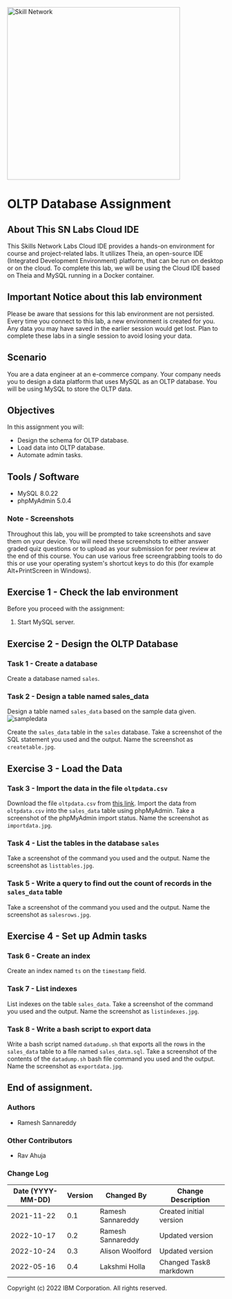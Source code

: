 <img src="https://cf-courses-data.s3.us.cloud-object-storage.appdomain.cloud/IBM-DB0321EN-SkillsNetwork/images/IDSN-logo.png" alt="Skill Network" width="400px">


# OLTP Database Assignment

## About This SN Labs Cloud IDE

This Skills Network Labs Cloud IDE provides a hands-on environment for course and project-related labs. It utilizes Theia, an open-source IDE (Integrated Development Environment) platform, that can be run on desktop or on the cloud. To complete this lab, we will be using the Cloud IDE based on Theia and MySQL running in a Docker container.

## Important Notice about this lab environment

Please be aware that sessions for this lab environment are not persisted. Every time you connect to this lab, a new environment is created for you. Any data you may have saved in the earlier session would get lost. Plan to complete these labs in a single session to avoid losing your data.

## Scenario

You are a data engineer at an e-commerce company. Your company needs you to design a data platform that uses MySQL as an OLTP database. You will be using MySQL to store the OLTP data.

## Objectives

In this assignment you will:

- Design the schema for OLTP database.
- Load data into OLTP database.
- Automate admin tasks.

## Tools / Software

- MySQL 8.0.22
- phpMyAdmin 5.0.4

### Note - Screenshots

Throughout this lab, you will be prompted to take screenshots and save them on your device. You will need these screenshots to either answer graded quiz questions or to upload as your submission for peer review at the end of this course. You can use various free screengrabbing tools to do this or use your operating system's shortcut keys to do this (for example Alt+PrintScreen in Windows).

## Exercise 1 - Check the lab environment

Before you proceed with the assignment:

1. Start MySQL server.

## Exercise 2 - Design the OLTP Database

### Task 1 - Create a database

Create a database named `sales`.

### Task 2 - Design a table named sales_data

Design a table named `sales_data` based on the sample data given. 
![sampledata](https://cf-courses-data.s3.us.cloud-object-storage.appdomain.cloud/IBM-DB0321EN-SkillsNetwork/oltp/sampledata.png "sampledata")


Create the `sales_data` table in the `sales` database.
Take a screenshot of the SQL statement you used and the output. Name the screenshot as `createtable.jpg`.

## Exercise 3 - Load the Data

### Task 3 - Import the data in the file `oltpdata.csv`

Download the file `oltpdata.csv` from [this link](https://cf-courses-data.s3.us.cloud-object-storage.appdomain.cloud/IBM-DB0321EN-SkillsNetwork/oltp/oltpdata.csv). Import the data from `oltpdata.csv` into the `sales_data` table using phpMyAdmin. Take a screenshot of the phpMyAdmin import status. Name the screenshot as `importdata.jpg`.

### Task 4 - List the tables in the database `sales`

Take a screenshot of the command you used and the output. Name the screenshot as `listtables.jpg`.

### Task 5 - Write a query to find out the count of records in the `sales_data` table

Take a screenshot of the command you used and the output. Name the screenshot as `salesrows.jpg`.

## Exercise 4 - Set up Admin tasks

### Task 6 - Create an index

Create an index named `ts` on the `timestamp` field.

### Task 7 - List indexes

List indexes on the table `sales_data`. Take a screenshot of the command you used and the output. Name the screenshot as `listindexes.jpg`.

### Task 8 - Write a bash script to export data

Write a bash script named `datadump.sh` that exports all the rows in the `sales_data` table to a file named `sales_data.sql`. Take a screenshot of the contents of the `datadump.sh` bash file command you used and the output. Name the screenshot as `exportdata.jpg`.

## End of assignment.

### Authors

- Ramesh Sannareddy

### Other Contributors

- Rav Ahuja

### Change Log

| Date (YYYY-MM-DD) | Version | Changed By         | Change Description       |
|--------------------|---------|--------------------|---------------------------|
| 2021-11-22         | 0.1     | Ramesh Sannareddy  | Created initial version  |
| 2022-10-17         | 0.2     | Ramesh Sannareddy  | Updated version          |
| 2022-10-24         | 0.3     | Alison Woolford    | Updated version          |
| 2022-05-16         | 0.4     | Lakshmi Holla      | Changed Task8 markdown   |

Copyright (c) 2022 IBM Corporation. All rights reserved.
